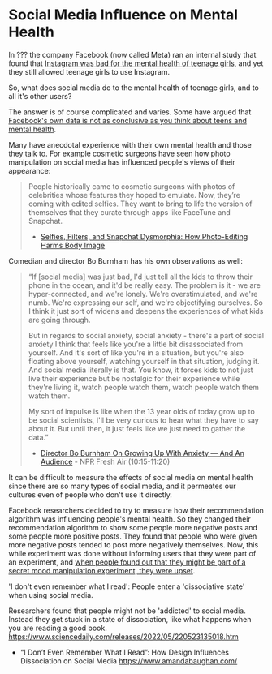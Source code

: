 # Social Media Influence on Mental Health

In ??? the company Facebook (now called Meta) ran an internal study that found that [Instagram was bad for the mental health of teenage girls](https://www.wsj.com/articles/facebook-knows-instagram-is-toxic-for-teen-girls-company-documents-show-11631620739), and yet they still allowed teenage girls to use Instagram.

So, what does social media do to the mental health of teenage girls, and to all it's other users?

The answer is of course complicated and varies. Some have argued that [Facebook's own data is not as conclusive as you think about teens and mental health](https://www.npr.org/2021/10/06/1043138622/facebook-instagram-teens-mental-health).

Many have anecdotal experience with their own mental health and those they talk to. For example cosmetic surgeons have seen how photo manipulation on social media has influenced people's views of their appearance:
> People historically came to cosmetic surgeons with photos of celebrities whose features they hoped to emulate. Now, they’re coming with edited selfies. They want to bring to life the version of themselves that they curate through apps like FaceTune and Snapchat.
>
> - [Selfies, Filters, and Snapchat Dysmorphia: How Photo-Editing Harms Body Image](https://www.psychologytoday.com/us/articles/202002/selfies-filters-and-snapchat-dysmorphia-how-photo-editing-harms-body-image)

Comedian and director Bo Burnham has his own observations as well:

> “If [social media] was just bad, I'd just tell all the kids to throw their phone in the ocean, and it'd be really easy. The problem is it - we are hyper-connected, and we're lonely. We're overstimulated, and we're numb. We're expressing our self, and we're objectifying ourselves. So I think it just sort of widens and deepens the experiences of what kids are going through.
>
> But in regards to social anxiety, social anxiety - there's a part of social anxiety I think that feels like you're a little bit disassociated from yourself. And it's sort of like you're in a situation, but you're also floating above yourself, watching yourself in that situation, judging it. And social media literally is that. You know, it forces kids to not just live their experience but be nostalgic for their experience while they're living it, watch people watch them, watch people watch them watch them.
>
>My sort of impulse is like when the 13 year olds of today grow up to be social scientists, I'll be very curious to hear what they have to say about it. But until then, it just feels like we just need to gather the data.”
>
> - [Director Bo Burnham On Growing Up With Anxiety — And An Audience](https://www.npr.org/transcripts/630069876) - NPR Fresh Air (10:15-11:20)

It can be difficult to measure the effects of social media on mental health since there are so many types of social media, and it permeates our cultures even of people who don't use it directly.

Facebook researchers decided to try to measure how their recommendation algorithm was influencing people's mental health. So they changed their recommendation algorithm to show some people more negative posts and some people more positive posts. They found that people who were given more negative posts tended to post more negatively themselves. Now, this while experiment was done without informing users that they were part of an experiment, and [when people found out that they might be part of a secret mood manipulation experiment, they were upset](https://www.theatlantic.com/technology/archive/2014/06/everything-we-know-about-facebooks-secret-mood-manipulation-experiment/373648/).


'I don't even remember what I read': People enter a 'dissociative state' when using social media.

Researchers found that people might not be 'addicted' to social media. Instead they get stuck in a state of dissociation, like what happens when you are reading a good book.
https://www.sciencedaily.com/releases/2022/05/220523135018.htm

- “I Don’t Even Remember What I Read”: How Design Influences Dissociation on Social Media
  https://www.amandabaughan.com/
